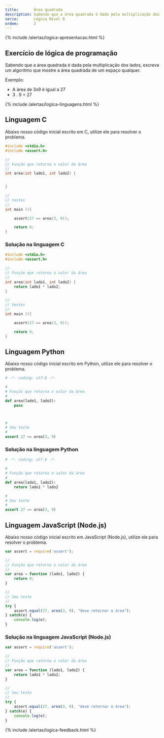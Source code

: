 ```yaml
---
title:       Área quadrada
description: Sabendo que a área quadrada é dada pela multiplicação dos lados, escreva um algoritmo que mostre a área quadrada de um espaço qualquer
serie:       Lógica Nível 0
ordem:       2
---
```


{% include /alertas/logica-apresentacao.html %}

Exercício de lógica de programação
---

Sabendo que a área quadrada é dada pela multiplicação dos lados, escreva um algoritmo que mostre a área quadrada de
um espaço qualquer.

Exemplo:

* A área de 3x9 é igual a 27
* 3 . 9 = 27


{% include /alertas/logica-linguagens.html %}



Linguagem C
---

Abaixo nosso código inicial escrito em C, utilize ele para resolver o problema.

```c
#include <stdio.h>
#include <assert.h>

//
// Função que retorna o valor da área
//
int area(int lado1, int lado2) {


}

//
// testes
//
int main (){

    assert(27 == area(3, 9));

    return 0;
}
```



### Solução na linguagem C

```c
#include <stdio.h>
#include <assert.h>

//
// Função que retorna o valor da área
//
int area(int lado1, int lado2) {
    return lado1 * lado2;
}

//
// testes
//
int main (){

    assert(27 == area(3, 9));

    return 0;
}
```


Linguagem Python
---

Abaixo nosso código inicial escrito em Python, utilize ele para resolver o problema.

```python
# -*- coding: utf-8 -*-

#
# Função que retorna o valor da área
#
def area(lado1, lado2):
    pass



#
# Seu teste
#
assert 27 == area(3, 9)
```


### Solução na linguagem Python

```python
# -*- coding: utf-8 -*-

#
# Função que retorna o valor da área
#
def area(lado1, lado2):
    return lado1 * lado2

#
# Seu teste
#
assert 27 == area(3, 9)
```



Linguagem JavaScript (Node.js)
---

Abaixo nosso código inicial escrito em JavaScript (Node.js), utilize ele para resolver o problema.

```javascript
var assert = require('assert');

//
// Função que retorna o valor da área
//
var area = function (lado1, lado2) {
    return 0;
}

//
// Seu teste
//
try {
    assert.equal(27, area(3, 9), "deve retornar o área");
} catch(e) {
    console.log(e);
}
```


### Solução na linguagem JavaScript (Node.js)


```javascript
var assert = require('assert');

//
// Função que retorna o valor da área
//
var area = function (lado1, lado2) {
    return lado1 * lado2;
}

//
// Seu teste
//
try {
    assert.equal(27, area(3, 9), "deve retornar o área");
} catch(e) {
    console.log(e);
}
```

{% include /alertas/logica-feedback.html %}